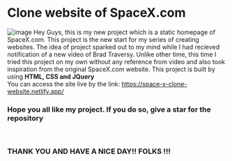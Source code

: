 # Clone website of SpaceX.com
![image](https://user-images.githubusercontent.com/82387944/187546502-1b8dbe16-34aa-47ff-a826-ebb59cb0b825.png)
Hey Guys, this is my new project which is a static homepage of SpaceX.com. This project is the new start for my series of creating websites. The idea of project sparked out to my mind while I had recieved notification of a new video of Brad Traversy. Unlike other time, this time I tried this project on my own without any reference from video and also took inspiration from the original SpaceX.com website. This project is built by using <strong> HTML, CSS and JQuery </strong><br/>
You can access the site live by the link: https://space-x-clone-website.netlify.app/ <br/>
<h3>Hope you all like my project. If you do so, give a star for the repository </h3><br/>
<h3>THANK YOU AND HAVE A NICE DAY!! FOLKS !!!</h3>
